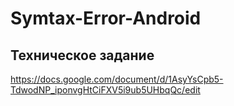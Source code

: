 # Symtax-Error-Android

## Техническое задание

https://docs.google.com/document/d/1AsyYsCpb5-TdwodNP_iponvgHtCiFXV5i9ub5UHbqQc/edit

